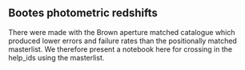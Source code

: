 ## Bootes photometric redshifts

There were made with the Brown aperture matched catalogue which produced lower errors and failure rates than the positionally matched masterlist. We therefore present a notebook here for crossing in the help_ids using the masterlist.
